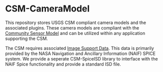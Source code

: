 # CSM-CameraModel

This repository stores USGS CSM compliant camera models and the associated
plugins.  These camera models are compliant with the [Community Sensor
Model](spec) and can be utilized within any application supporting the CSM.

The CSM requires associated [Image Support Data]().  This data is primarily
provided by the NASA Navigation and Ancillary Information (NAIF) SPICE system.
We provide a seperate CSM-SpiceISD library to interface with the NAIF Spice
functionality and provide a standard ISD file.  

